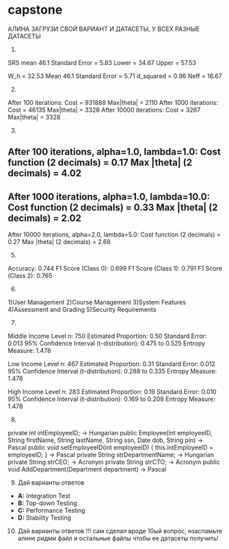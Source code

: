 # capstone

АЛИНА ЗАГРУЗИ СВОЙ ВАРИАНТ И ДАТАСЕТЫ, У ВСЕХ РАЗНЫЕ ДАТАСЕТЫ

1. 
SRS mean 46.1
Standard Error = 5.83
Lower = 34.67 Upper = 57.53

W_h = 32.53
Mean 46.1
Standard Error = 5.71
d_squared = 0.96
Neff = 16.67

2.
After 100 iterations:
  Cost = 931888   Max|theta| = 2110
After 1000 iterations:
  Cost = 46135   Max|theta| = 3328
After 10000 iterations:
  Cost = 3267   Max|theta| = 3328

3.
After 100 iterations, alpha=1.0, lambda=1.0:
  Cost function (2 decimals)   = 0.17
  Max |theta| (2 decimals)     = 4.02
------------------------------------------------------
After 1000 iterations, alpha=1.0, lambda=10.0:
  Cost function (2 decimals)   = 0.33
  Max |theta| (2 decimals)     = 2.02
------------------------------------------------------
After 10000 iterations, alpha=2.0, lambda=5.0:
  Cost function (2 decimals)   = 0.27
  Max |theta| (2 decimals)     = 2.68


5.
Accuracy: 0.744
F1 Score (Class 0): 0.699
F1 Score (Class 1): 0.791
F1 Score (Class 2): 0.765

6.
1)User Management
2)Course Management
3)System Features
4)Assessment and Grading
5)Security Requirements

7.
Middle Income Level
n: 750
Estimated Proportion: 0.50
Standard Error: 0.013
95% Confidence Interval (t-distribution): 0.475 to 0.525
Entropy Measure: 1.478

Low Income Level
n: 467
Estimated Proportion: 0.31
Standard Error: 0.012
95% Confidence Interval (t-distribution): 0.288 to 0.335
Entropy Measure: 1.478

High Income Level
n: 283
Estimated Proportion: 0.19
Standard Error: 0.010
95% Confidence Interval (t-distribution): 0.169 to 0.208
Entropy Measure: 1.478


8. 
private int intEmployeeID; → Hungarian
public Employee(int employeeID, String firstName, String lastName, String ssn, Date dob, String pin) → Pascal
public void setEmployeeID(int employeeID) { this.intEmployeeID = employeeID; } → Pascal
private String strDepartmentName; → Hungarian
private String strCEO; → Acronym
private String strCTO; → Acronym
public void AddDepartment(Department department) → Pascal


9. Дай варианты ответов 
- **A:** Integration Test  
- **B:** Top-down Testing  
- **C:** Performance Testing  
- **D:** Stability Testing

10. Дай варианты ответов !!!
сам сделал вроде 10ый вопрос, нзаспамьте алине ридми файл и остальные файлы чтобы ее датасеты получить!